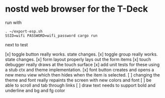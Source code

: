 # nostd web browser for the T-Deck


run with

```shell
. ~/export-esp.sh
SSID=wifi PASSWORD=wifi_password cargo run
```



next to test

[x] toggle button really works. state changes.
[x] toggle group really works. state changes.
[x] form layout properly lays out the form items
[x] touch debugger really draws at the touch surface
[x] add unit tests for these using a stub ctx and theme implementation.
[x] font button creates and opens a new menu view which then hides when the item is selected.
[ ] changing the theme and font really repaints the screen with new colors and font
[ ] be able to scroll and tab through links
[ ] draw text needs to support bold and underline and bg and fg color